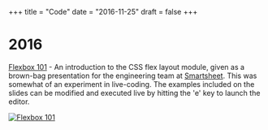 +++
title = "Code"
date = "2016-11-25"
draft = false
+++ 

# 2016

[Flexbox 101][1] - An introduction to the CSS flex layout module, given as a brown-bag
presentation for the engineering team at [Smartsheet](https://www.smartsheet.com). This was 
somewhat of an experiment in live-coding. The examples included on the slides can be modified and executed 
live by hitting the 'e' key to launch the editor.

[![Flexbox 101][2]][1]

  [1]: talks/2016/11/flexbox-101
  [2]: img/flexbox.png